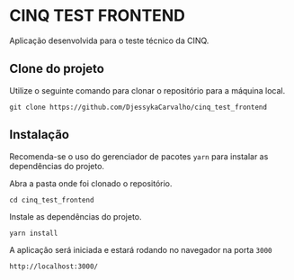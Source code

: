 # CINQ TEST FRONTEND

Aplicação desenvolvida para o teste técnico da CINQ.

## Clone do projeto

Utilize o seguinte comando para clonar o repositório para a máquina local.

```
git clone https://github.com/DjessykaCarvalho/cinq_test_frontend
```

## Instalação

Recomenda-se o uso do gerenciador de pacotes `yarn` para instalar as dependências do projeto.

Abra a pasta onde foi clonado o repositório.

```
cd cinq_test_frontend
```

Instale as dependências do projeto.

```
yarn install
```

A aplicação será iniciada e estará rodando no navegador na porta `3000`

```
http://localhost:3000/
```